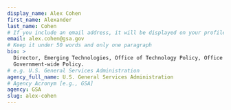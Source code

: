 ```yaml
---
display_name: Alex Cohen
first_name: Alexander
last_name: Cohen
# If you include an email address, it will be displayed on your profile page
email: alex.cohen@gsa.gov
# Keep it under 50 words and only one paragraph
bio: >
  Director, Emerging Technologies, Office of Technology Policy, Office of
  Government-wide Policy.
# e.g. U.S. General Services Administration
agency_full_name: U.S. General Services Administration
# Agency Acronym [e.g., GSA]
agency: GSA
slug: alex-cohen
---
```

